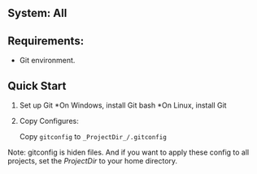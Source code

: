 ## System: All

## Requirements:
* Git environment.

## Quick Start
1. Set up Git
	*On Windows, install Git bash
	*On Linux, install Git

2. Copy Configures:
	
	Copy `gitconfig` to `_ProjectDir_/.gitconfig`

Note: gitconfig is hiden files. And if you want to apply these config to all projects, set the _ProjectDir_ to your home directory.


